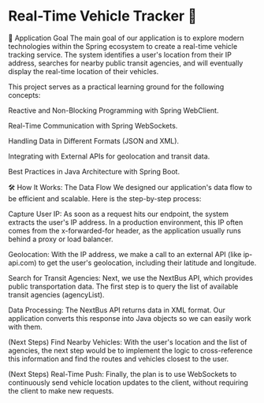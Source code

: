 # Real-Time Vehicle Tracker 🚌

🎯 Application Goal
The main goal of our application is to explore modern technologies within the Spring ecosystem to create a real-time vehicle tracking service. The system identifies a user's location from their IP address, searches for nearby public transit agencies, and will eventually display the real-time location of their vehicles.

This project serves as a practical learning ground for the following concepts:

Reactive and Non-Blocking Programming with Spring WebClient.

Real-Time Communication with Spring WebSockets.

Handling Data in Different Formats (JSON and XML).

Integrating with External APIs for geolocation and transit data.

Best Practices in Java Architecture with Spring Boot.

🛠️ How It Works: The Data Flow
We designed our application's data flow to be efficient and scalable. Here is the step-by-step process:

Capture User IP: As soon as a request hits our endpoint, the system extracts the user's IP address. In a production environment, this IP often comes from the x-forwarded-for header, as the application usually runs behind a proxy or load balancer.

Geolocation: With the IP address, we make a call to an external API (like ip-api.com) to get the user's geolocation, including their latitude and longitude.

Search for Transit Agencies: Next, we use the NextBus API, which provides public transportation data. The first step is to query the list of available transit agencies (agencyList).

Data Processing: The NextBus API returns data in XML format. Our application converts this response into Java objects so we can easily work with them.

(Next Steps) Find Nearby Vehicles: With the user's location and the list of agencies, the next step would be to implement the logic to cross-reference this information and find the routes and vehicles closest to the user.

(Next Steps) Real-Time Push: Finally, the plan is to use WebSockets to continuously send vehicle location updates to the client, without requiring the client to make new requests.
